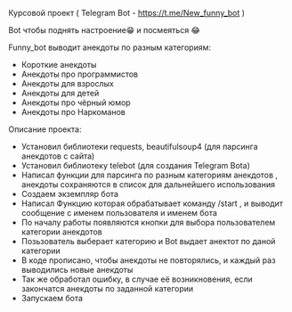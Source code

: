 Курсовой проект ( Telegram Bot - https://t.me/New_funny_bot ) 

Bot чтобы поднять настроение😁 и посмеяться 😂

Funny_bot выводит анекдоты по разным категориям:
- Короткие анекдоты
- Анекдоты про программистов
- Анекдоты для взрослых
- Анекдоты для детей
- Анекдоты про чёрный юмор
- Анекдоты про Наркоманов

Описание проекта:
- Установил библиотеки requests, beautifulsoup4 (для парсинга анекдотов с сайта)
- Установил библиотеку telebot (для  создания Telegram Bota)
- Написал функции для парсинга по разным категориям анекдотов , анекдоты сохраняются в список для дальнейшего использования
- Создаем экземпляр бота
- Написал Функцию которая обрабатывает команду /start , и выводит сообщение с именем пользователя и именем бота
- По началу работы появляются кнопки для выбора пользователем категории анекдотов
- Позьзователь выберает категорию и Bot выдает анектот по даной категории
- В коде прописано, чтобы анекдоты не повторялись, и каждый раз выводились новые анекдоты 
- Так же обработал ошибку, в случае её возникновения, если закончатся анекдоты по заданной категории
- Запускаем бота














